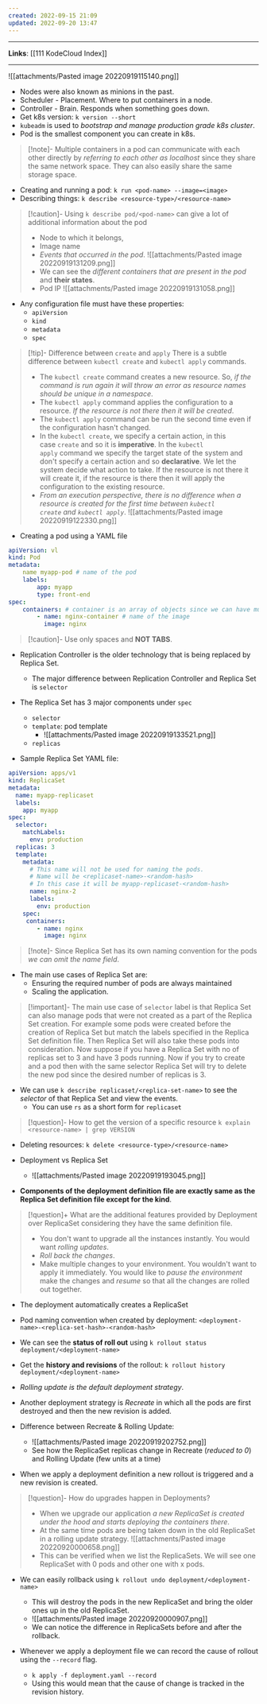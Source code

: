 ```yaml
---
created: 2022-09-15 21:09
updated: 2022-09-20 13:47
---
```

---
**Links**: [[111 KodeCloud Index]]

---
![[attachments/Pasted image 20220919115140.png]]

- Nodes were also known as minions in the past.
- Scheduler - Placement. Where to put containers in a node.
- Controller - Brain. Responds when something goes down.
- Get k8s version: `k version --short`
- `kubeadm` is used to *bootstrap and manage production grade k8s cluster*.
- Pod is the smallest component you can create in k8s.

> [!note]- Multiple containers in a pod can communicate with each other directly by *referring to each other as localhost* since they share the same network space.
> They can also easily share the same storage space.

- Creating and running a pod: `k run <pod-name> --image=<image>`
- Describing things: `k describe <resource-type>/<resource-name>`

> [!caution]- Using `k describe pod/<pod-name>` can give a lot of additional information about the pod 
> - Node to which it belongs, 
> - Image name
> - *Events that occurred in the pod*.
> ![[attachments/Pasted image 20220919131209.png]]
> - We can see the *different containers that are present in the pod* and **their states**.
> - Pod IP
> ![[attachments/Pasted image 20220919131058.png]]

- Any configuration file must have these properties:
	- `apiVersion`
	- `kind`
	- `metadata`
	- `spec`

> [!tip]- Difference between `create` and `apply`
> There is a subtle difference between `kubectl create` and `kubectl apply` commands.
> - The `kubectl create` command creates a new resource. So, *if the command is run again it will throw an error as resource names should be unique in a namespace*.
> - The `kubectl apply` command applies the configuration to a resource. *If the resource is not there then it will be created*. 
> - The `kubectl apply` command can be run the second time even if the configuration hasn't changed.
> - In the `kubectl create`, we specify a certain action, in this case `create` and so it is **imperative**. In the `kubectl apply` command we specify the target state of the system and don't specify a certain action and so **declarative**. We let the system decide what action to take. If the resource is not there it will create it, if the resource is there then it will apply the configuration to the existing resource.
> - *From an execution perspective, there is no difference when a resource is created for the first time between `kubectl create` and `kubectl apply`*.
> ![[attachments/Pasted image 20220919122330.png]]

- Creating a pod using a YAML file
```yaml
apiVersion: vl
kind: Pod
metadata:
	name myapp-pod # name of the pod
	labels:
		app: myapp
		type: front-end
spec:
	containers: # container is an array of objects since we can have multiple containers in a pod
		- name: nginx-container # name of the image
		  image: nginx
```

> [!caution]- Use only spaces and **NOT TABS**.

- Replication Controller is the older technology that is being replaced by Replica Set.
	- The major difference between Replication Controller and Replica Set is `selector`

- The Replica Set has 3 major components under `spec`
	- `selector`
	- `template`: pod template
		- ![[attachments/Pasted image 20220919133521.png]]
	- `replicas` 

- Sample Replica Set YAML file:
```yaml
apiVersion: apps/v1
kind: ReplicaSet
metadata:
  name: myapp-replicaset
  labels:
    app: myapp
spec:
  selector:
    matchLabels:
      env: production
  replicas: 3
  template:
    metadata:
	  # This name will not be used for naming the pods. 
	  # Name will be <replicaset-name>-<random-hash>
	  # In this case it will be myapp-replicaset-<random-hash>
      name: nginx-2 
      labels:
        env: production
    spec:
     containers:
        - name: nginx
          image: nginx
```

> [!note]- Since Replica Set has its own naming convention for the pods *we can omit the name field*.

- The main use cases of Replica Set are:
	- Ensuring the required number of pods are always maintained
	- Scaling the application.

> [!important]- The main use case of `selector` label is that Replica Set can also manage pods that were not created as a part of the Replica Set creation.
> For example some pods were created before the creation of Replica Set but match the labels specified in the Replica Set definition file. Then Replica Set will also take these pods into consideration.
> Now suppose if you have a Replica Set with no of replicas set to 3 and have 3 pods running. Now if you try to create and a pod then with the same selector Replica Set will try to delete the new pod since the desired number of replicas is 3.

- We can use `k describe replicaset/<replica-set-name>` to see the *selector* of that Replica Set and view the events.
	- You can use `rs` as a short form for  `replicaset`

> [!question]- How to get the version of a specific resource
> `k explain <resource-name> | grep VERSION`

- Deleting resources: `k delete <resource-type>/<resource-name>`

- Deployment vs Replica Set
	- ![[attachments/Pasted image 20220919193045.png]]

- **Components of the deployment definition file are exactly same as the Replica Set definition file except for the kind**.

> [!question]+ What are the additional features provided by Deployment over ReplicaSet considering they have the same definition file.
> - You don't want to upgrade all the instances instantly. You would want *rolling updates*. 
> - *Roll back the changes*.
> - Make multiple changes to your environment. You wouldn't want to apply it immediately. You would like to *pause the environment* make the changes and *resume* so that all the changes are rolled out together.

- The deployment automatically creates a ReplicaSet
- Pod naming convention when created by deployment: `<deployment-name>-<replica-set-hash>-<random-hash>`
- We can see the **status of roll out** using `k rollout status deployment/<deployment-name>`
- Get the **history and revisions** of the rollout: `k rollout history deployment/<deployment-name>`
- *Rolling update is the default deployment strategy*.
- Another deployment strategy is *Recreate* in which all the pods are first destroyed and then the new revision is added.

- Difference between Recreate & Rolling Update: 
	- ![[attachments/Pasted image 20220919202752.png]]
	- See how the ReplicaSet replicas change in Recreate (*reduced to 0*) and Rolling Update (few units at a time)
- When we apply a deployment definition a new rollout is triggered and a new revision is created.

> [!question]- How do upgrades happen in Deployments?
> - When we upgrade our application *a new ReplicaSet is created under the hood and starts deploying the containers there*. 
> - At the same time pods are being taken down in the old ReplicaSet in a rolling update strategy.
> ![[attachments/Pasted image 20220920000658.png]]
> - This can be verified when we list the ReplicaSets. We will see one ReplicaSet with 0 pods and other one with x pods.

- We can easily rollback using `k rollout undo deployment/<deployment-name>`
	- This will destroy the pods in the new ReplicaSet and bring the older ones up in the old ReplicaSet.
	- ![[attachments/Pasted image 20220920000907.png]]
	- We can notice the difference in ReplicaSets before and after the rollback.

- Whenever we apply a deployment file we can record the cause of rollout using the `--record` flag.
	- `k apply -f deployment.yaml --record`
	- Using this would mean that the cause of change is tracked in the revision history.
